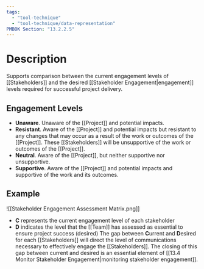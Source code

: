 ```yaml
---
tags:
  - "tool-technique"
  - "tool-technique/data-representation"
PMBOK Section: "13.2.2.5"
---
```

# Description
Supports comparison between the current engagement levels of [[Stakeholders]] and the desired [[Stakeholder Engagement|engagement]] levels required for successful project delivery.
## Engagement Levels
- **Unaware**. Unaware of the [[Project]] and potential impacts.
- **Resistant**. Aware of the [[Project]] and potential impacts but resistant to any changes that may occur as a result of the work or outcomes of the [[Project]]. These [[Stakeholders]] will be unsupportive of the work or outcomes of the [[Project]].
- **Neutral**. Aware of the [[Project]], but neither supportive nor unsupportive.
- **Supportive**. Aware of the [[Project]] and potential impacts and supportive of the work and its outcomes.
## Example
![[Stakeholder Engagement Assessment Matrix.png]]
- **C** represents the current engagement level of each stakeholder
- **D** indicates the level that the [[Team]] has assessed as essential to ensure project success (desired)
The gap between **C**urrent and **D**esired for each [[Stakeholders]] will direct the level of communications necessary to effectively engage the [[Stakeholders]]. The closing of this gap between current and desired is an essential element of [[13.4 Monitor Stakeholder Engagement|monitoring stakeholder engagement]].